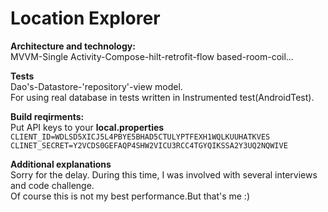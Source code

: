 # Location Explorer
**Architecture and technology:** <br>
MVVM-Single Activity-Compose-hilt-retrofit-flow based-room-coil...

**Tests**<br>
Dao's-Datastore-'repository'-view model.<br>
For using real database in tests written in Instrumented test(AndroidTest).

**Build reqirments:**<br>
Put API keys to your **local.properties**<br>
`CLIENT_ID=WDLSD5XICJ5L4PBYE5BHAD5CTULYPTFEXH1WQLKUUHATKVES ` <br>
`CLINET_SECRET=Y2VCDS0GEFAQP4SHW2VICU3RCC4TGYQIKSSA2Y3UQ2NQWIVE `

**Additional explanations**<br>
Sorry for the delay. During this time, I was involved with several interviews and code challenge.<br>
Of course this is not my best performance.But that's me :)


